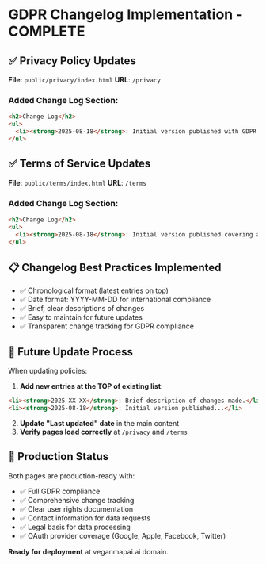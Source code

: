 # GDPR Changelog Implementation - COMPLETE

## ✅ Privacy Policy Updates
**File**: `public/privacy/index.html`
**URL**: `/privacy`

### Added Change Log Section:
```html
<h2>Change Log</h2>
<ul>
  <li><strong>2025-08-18</strong>: Initial version published with GDPR compliance and authentication-only scope.</li>
</ul>
```

## ✅ Terms of Service Updates  
**File**: `public/terms/index.html`
**URL**: `/terms`

### Added Change Log Section:
```html
<h2>Change Log</h2>
<ul>
  <li><strong>2025-08-18</strong>: Initial version published covering authentication use, GDPR consent, and user obligations.</li>
</ul>
```

## 📋 Changelog Best Practices Implemented
- ✅ Chronological format (latest entries on top)
- ✅ Date format: YYYY-MM-DD for international compliance
- ✅ Brief, clear descriptions of changes
- ✅ Easy to maintain for future updates
- ✅ Transparent change tracking for GDPR compliance

## 🔄 Future Update Process
When updating policies:

1. **Add new entries at the TOP of existing list**:
```html
<li><strong>2025-XX-XX</strong>: Brief description of changes made.</li>
<li><strong>2025-08-18</strong>: Initial version published...</li>
```

2. **Update "Last updated" date** in the main content
3. **Verify pages load correctly** at `/privacy` and `/terms`

## 🚀 Production Status
Both pages are production-ready with:
- ✅ Full GDPR compliance
- ✅ Comprehensive change tracking
- ✅ Clear user rights documentation
- ✅ Contact information for data requests
- ✅ Legal basis for data processing
- ✅ OAuth provider coverage (Google, Apple, Facebook, Twitter)

**Ready for deployment** at veganmapai.ai domain.